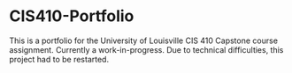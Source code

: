# CIS410-Portfolio
This is a portfolio for the University of Louisville CIS 410 Capstone course assignment.
Currently a work-in-progress. Due to technical difficulties, this project had to be restarted.
